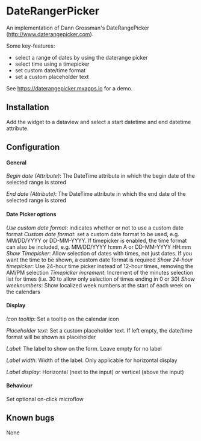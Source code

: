 # DateRangerPicker
An implementation of Dann Grossman's DateRangePicker (http://www.daterangepicker.com). 

Some key-features:
- select a range of dates by using the daterange picker
- select time using a timepicker
- set custom date/time format
- set a custom placeholder text

See https://daterangepicker.mxapps.io for a demo.

## Installation
Add the widget to a dataview and select a start datetime and end datetime attribute.

## Configuration
  #### General
  _Begin date (Attribute)_: The DateTime attribute in which the begin date of the selected range is stored
  
  _End date (Attribute)_: The DateTime attribute in which the end date of the selected range is stored

  #### Date Picker options
  _Use custom date format_: indicates whether or not to use a custom date format
  _Custom date format_: set a custom date format to be used, e.g. MM/DD/YYYY or DD-MM-YYYY. If timepicker is enabled, the time format can also be included, e.g. MM/DD/YYYY h:mm A or DD-MM-YYYY HH:mm
  _Show Timepicker_: Allow selection of dates with times, not just dates. If you want the time to be shown, a custom date format is required
  _Show 24-hour timepicker_: Use 24-hour time picker instead of 12-hour times, removing the AM/PM selection
  _Timepicker increment_: Increment of the minutes selection list for times (i.e. 30 to allow only selection of times ending in 0 or 30)
  _Show weeknumbers_: Show localized week numbers at the start of each week on the calendars
  
  #### Display
  _Icon tooltip_: Set a tooltip on the calendar icon
  
  _Placeholder text_: Set a custom placeholder text. If left empty, the date/time format will be shown as placeholder
  
  _Label_: The label to show on the form. Leave empty for no label
  
  _Label width_: Width of the label. Only applicable for horizontal display
  
  _Label display_: Horizontal (next to the input) or verticel (above the input)
  
  #### Behaviour
  Set optional on-click microflow

## Known bugs
None
